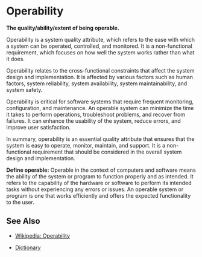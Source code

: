 # Operability

**The quality/ability/extent of being operable.**

<span data-chatgpt-prompt="explain operability (system quality attribute, non-functional requirement, cross-functional constraint )">

Operability is a system quality attribute, which refers to the ease with which a system can be operated, controlled, and monitored. It is a non-functional requirement, which focuses on how well the system works rather than what it does.

Operability relates to the cross-functional constraints that affect the system design and implementation. It is affected by various factors such as human factors, system reliability, system availability, system maintainability, and system safety.

Operability is critical for software systems that require frequent monitoring, configuration, and maintenance. An operable system can minimize the time it takes to perform operations, troubleshoot problems, and recover from failures. It can enhance the usability of the system, reduce errors, and improve user satisfaction.

In summary, operability is an essential quality attribute that ensures that the system is easy to operate, monitor, maintain, and support. It is a non-functional requirement that should be considered in the overall system design and implementation.

</span>

**Define operable:** <span data-chatgpt-prompt="define operable (computers and software)">Operable in the context of computers and software means the ability of the system or program to function properly and as intended. It refers to the capability of the hardware or software to perform its intended tasks without experiencing any errors or issues. An operable system or program is one that works efficiently and offers the expected functionality to the user.</span>

## See Also

* [Wikipedia: Operability](https://wikipedia.org/wiki/Operability)

* [Dictionary]()
